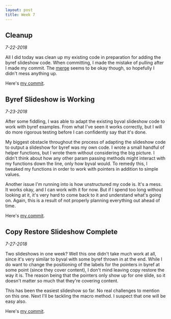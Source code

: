 ```yaml
---
layout: post
title: Week 7
---
```


## Cleanup

*7-22-2018*

All I did today was clean up my existing code in preparation for adding the
byref slideshow code. When committing, I made the mistake of pulling after I
made my commit. The [merge](https://github.com/OpenDSA/OpenDSA/commit/9be50101b7c7e2ce81cff0efeaf9a7a180ede0cb) seems to be okay though, so hopefully I didn't mess
anything up.

Here's [my commit](https://github.com/OpenDSA/OpenDSA/commit/91f55ed482cd7395f163d57bd679f41b7c74846e).

## Byref Slideshow is Working

*7-23-2018*

After some fiddling, I was able to adapt the existing byval slideshow code to
work with byref examples. From what I've seen it works correctly, but I will do
more rigorous testing before I can confidently say that it's done.

My biggest
obstacle throughout the process of adapting the slideshow code to output a
slideshow for byref was my own code. I wrote a small handful of helper
functions, but I wrote them without considering the big picture. I didn't think
about how any other param passing methods might interact with my functions down
the line, only how byval would. To remedy this, I tweaked my functions in order
to work with pointers in addition to simple values.

Another issue I'm running into is how unstructured my code is. It's a mess. It
works okay, and I can work with it for now. But if I spend too long without
looking at it, it's very hard to come back to it and understand what's going on.
Again, this is a result of not properly planning everything out ahead of time.

Here's [my commit](https://github.com/OpenDSA/OpenDSA/commit/8b6b6fbf7323a2950ea72b62f4dc0715f53099ad).

## Copy Restore Slideshow Complete

*7-27-2018*

Two slideshows in one week? Well this one didn't take much work at all, since
it's very similar to byval with some byref thrown in at the end. While I do want
to change the positioning of the labels for the pointers in byref at some point
(since they cover content), I don't mind leaving copy restore the way it is. The
reason being that the pointers only show up for one slide, so it doesn't matter
so much that they're covering content.

This has been the easiest slideshow so far. No real challenges to mention on
this one. Next I'll be tackling the macro method. I suspect that one will be
easy also.

Here's [my commit](https://github.com/OpenDSA/OpenDSA/commit/4108df0cbabbc94ccd49271bd768b79a2bc05bf6).
